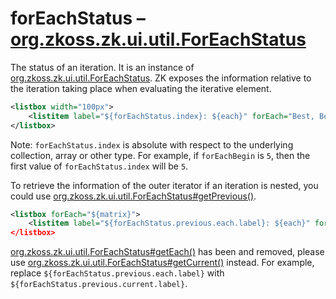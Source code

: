 # forEachStatus – [org.zkoss.zk.ui.util.ForEachStatus](https://www.zkoss.org/javadoc/latest/zk/org/zkoss/zk/ui/util/ForEachStatus.html)

The status of an iteration. It is an instance of
[org.zkoss.zk.ui.util.ForEachStatus](https://www.zkoss.org/javadoc/latest/zk/org/zkoss/zk/ui/util/ForEachStatus.html).
ZK exposes the information relative to the iteration taking place when
evaluating the iterative element.

```xml
<listbox width="100px">
    <listitem label="${forEachStatus.index}: ${each}" forEach="Best, Better, Good"/>
</listbox>
```

Note: `forEachStatus.index` is absolute with respect to the underlying
collection, array or other type. For example, if `forEachBegin` is `5`,
then the first value of `forEachStatus.index` will be `5`.

To retrieve the information of the outer iterator if an iteration is
nested, you could use
[org.zkoss.zk.ui.util.ForEachStatus#getPrevious()](https://www.zkoss.org/javadoc/latest/zk/org/zkoss/zk/ui/util/ForEachStatus.html#getPrevious()).

```xml
<listbox forEach="${matrix}">
    <listitem label="${forEachStatus.previous.each.label}: ${each}" forEach=${each.items}/> <!-- nested-->
</listbox>
```

[org.zkoss.zk.ui.util.ForEachStatus#getEach()](https://www.zkoss.org/javadoc/latest/zk/org/zkoss/zk/ui/util/ForEachStatus.html#getEach())
has been and removed, please use
[org.zkoss.zk.ui.util.ForEachStatus#getCurrent()](https://www.zkoss.org/javadoc/latest/zk/org/zkoss/zk/ui/util/ForEachStatus.html#getCurrent())
instead. For example, replace `${forEachStatus.previous.each.label}`
with `${forEachStatus.previous.current.label}`.


